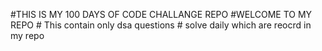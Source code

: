 #THIS IS MY 100 DAYS OF CODE CHALLANGE REPO
          #WELCOME TO MY REPO 
          # This contain only dsa questions 
        # solve daily which are reocrd in my repo
          

